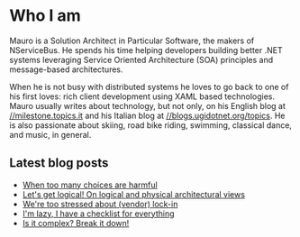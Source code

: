 # Who I am

Mauro is a Solution Architect in Particular Software, the makers of NServiceBus. He spends his time helping developers building better .NET systems leveraging Service Oriented Architecture (SOA) principles and message-based architectures.

When he is not busy with distributed systems he loves to go back to one of his first loves: rich client development using XAML based technologies. Mauro usually writes about technology, but not only, on his English blog at [//milestone.topics.it](https://milestone.topics.it) and his Italian blog at [//blogs.ugidotnet.org/topics](https//blogs.ugidotnet.org/topics). He is also passionate about skiing, road bike riding, swimming, classical dance, and music, in general.

## Latest blog posts

<!--START_SECTION:feed-->
* [When too many choices are harmful](https:&#x2F;&#x2F;milestone.topics.it&#x2F;2022&#x2F;02&#x2F;15&#x2F;when-too-many-choices-are-harmful.html)
* [Let&#39;s get logical! On logical and physical architectural views](https:&#x2F;&#x2F;milestone.topics.it&#x2F;2022&#x2F;01&#x2F;25&#x2F;lets-get-logical.html)
* [We&#39;re too stressed about (vendor) lock-in](https:&#x2F;&#x2F;milestone.topics.it&#x2F;2022&#x2F;01&#x2F;17&#x2F;too-stressed-about-vendor-lock-in.html)
* [I&#39;m lazy, I have a checklist for everything](https:&#x2F;&#x2F;milestone.topics.it&#x2F;2022&#x2F;01&#x2F;10&#x2F;lazy-check-list-for-everything.html)
* [Is it complex? Break it down!](https:&#x2F;&#x2F;milestone.topics.it&#x2F;2022&#x2F;01&#x2F;03&#x2F;is-it-complex-break-it-down.html)
<!--END_SECTION:feed-->
